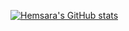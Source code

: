 <a href="http://www.github.com/Hemsara"><img src="https://github-readme-stats.vercel.app/api?username=Hemsara&show_icons=true&hide=&count_private=true&title_color=0891b2&text_color=ffffff&icon_color=0891b2&bg_color=1c1917&hide_border=true&show_icons=true" alt="Hemsara's GitHub stats" /></a>
